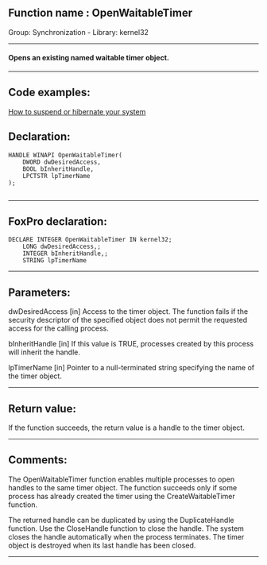 
## Function name : OpenWaitableTimer
Group: Synchronization - Library: kernel32    
***  


#### Opens an existing named waitable timer object.
***  


## Code examples:
[How to suspend or hibernate your system](../../samples/sample_395.md)  

## Declaration:
```foxpro  
HANDLE WINAPI OpenWaitableTimer(
	DWORD dwDesiredAccess,
	BOOL bInheritHandle,
	LPCTSTR lpTimerName
);
  
```  
***  


## FoxPro declaration:
```foxpro  
DECLARE INTEGER OpenWaitableTimer IN kernel32;
	LONG dwDesiredAccess,;
	INTEGER bInheritHandle,;
	STRING lpTimerName  
```  
***  


## Parameters:
dwDesiredAccess 
[in] Access to the timer object. The function fails if the security descriptor of the specified object does not permit the requested access for the calling process.

bInheritHandle 
[in] If this value is TRUE, processes created by this process will inherit the handle.

lpTimerName 
[in] Pointer to a null-terminated string specifying the name of the timer object.  
***  


## Return value:
If the function succeeds, the return value is a handle to the timer object.  
***  


## Comments:
The OpenWaitableTimer function enables multiple processes to open handles to the same timer object. The function succeeds only if some process has already created the timer using the CreateWaitableTimer function.  
  
The returned handle can be duplicated by using the DuplicateHandle function. Use the CloseHandle function to close the handle. The system closes the handle automatically when the process terminates. The timer object is destroyed when its last handle has been closed.  
  
***  

